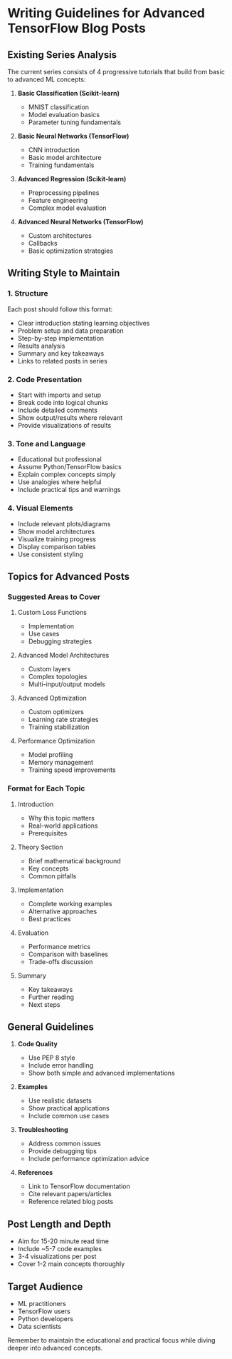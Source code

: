 # Writing Guidelines for Advanced TensorFlow Blog Posts

## Existing Series Analysis
The current series consists of 4 progressive tutorials that build from basic to advanced ML concepts:

1. **Basic Classification (Scikit-learn)**
   - MNIST classification
   - Model evaluation basics
   - Parameter tuning fundamentals

2. **Basic Neural Networks (TensorFlow)**
   - CNN introduction
   - Basic model architecture
   - Training fundamentals

3. **Advanced Regression (Scikit-learn)**
   - Preprocessing pipelines
   - Feature engineering
   - Complex model evaluation

4. **Advanced Neural Networks (TensorFlow)**
   - Custom architectures
   - Callbacks
   - Basic optimization strategies

## Writing Style to Maintain

### 1. Structure
Each post should follow this format:
- Clear introduction stating learning objectives
- Problem setup and data preparation
- Step-by-step implementation
- Results analysis
- Summary and key takeaways
- Links to related posts in series

### 2. Code Presentation
- Start with imports and setup
- Break code into logical chunks
- Include detailed comments
- Show output/results where relevant
- Provide visualizations of results

### 3. Tone and Language
- Educational but professional
- Assume Python/TensorFlow basics
- Explain complex concepts simply
- Use analogies where helpful
- Include practical tips and warnings

### 4. Visual Elements
- Include relevant plots/diagrams
- Show model architectures
- Visualize training progress
- Display comparison tables
- Use consistent styling

## Topics for Advanced Posts

### Suggested Areas to Cover
1. Custom Loss Functions
   - Implementation
   - Use cases
   - Debugging strategies

2. Advanced Model Architectures
   - Custom layers
   - Complex topologies
   - Multi-input/output models

3. Advanced Optimization
   - Custom optimizers
   - Learning rate strategies
   - Training stabilization

4. Performance Optimization
   - Model profiling
   - Memory management
   - Training speed improvements

### Format for Each Topic
1. Introduction
   - Why this topic matters
   - Real-world applications
   - Prerequisites

2. Theory Section
   - Brief mathematical background
   - Key concepts
   - Common pitfalls

3. Implementation
   - Complete working examples
   - Alternative approaches
   - Best practices

4. Evaluation
   - Performance metrics
   - Comparison with baselines
   - Trade-offs discussion

5. Summary
   - Key takeaways
   - Further reading
   - Next steps

## General Guidelines

1. **Code Quality**
   - Use PEP 8 style
   - Include error handling
   - Show both simple and advanced implementations

2. **Examples**
   - Use realistic datasets
   - Show practical applications
   - Include common use cases

3. **Troubleshooting**
   - Address common issues
   - Provide debugging tips
   - Include performance optimization advice

4. **References**
   - Link to TensorFlow documentation
   - Cite relevant papers/articles
   - Reference related blog posts

## Post Length and Depth
- Aim for 15-20 minute read time
- Include ~5-7 code examples
- 3-4 visualizations per post
- Cover 1-2 main concepts thoroughly

## Target Audience
- ML practitioners
- TensorFlow users
- Python developers
- Data scientists

Remember to maintain the educational and practical focus while diving deeper into advanced concepts.
